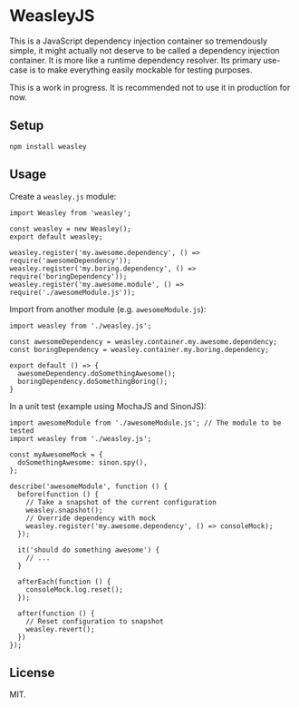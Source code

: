 WeasleyJS
=================================================================================================

This is a JavaScript dependency injection container so tremendously simple, it might actually not
deserve to be called a dependency injection container. It is more like a runtime dependency resolver.
Its primary use-case is to make everything easily mockable for testing purposes. 

This is a work in progress. It is recommended not to use it in production for now.


## Setup

```
npm install weasley
```


## Usage

Create a `weasley.js` module:

```
import Weasley from 'weasley';

const weasley = new Weasley();
export default weasley;

weasley.register('my.awesome.dependency', () => require('awesomeDependency'));
weasley.register('my.boring.dependency', () => require('boringDependency'));
weasley.register('my.awesome.module', () => require('./awesomeModule.js'));
```

Import from another module (e.g. `awesomeModule.js`):

```
import weasley from './weasley.js';

const awesomeDependency = weasley.container.my.awesome.dependency;
const boringDependency = weasley.container.my.boring.dependency;

export default () => {
  awesomeDependency.doSomethingAwesome();
  boringDependency.doSomethingBoring();
}
```

In a unit test (example using MochaJS and SinonJS):

```
import awesomeModule from './awesomeModule.js'; // The module to be tested
import weasley from './weasley.js';

const myAwesomeMock = {
  doSomethingAwesome: sinon.spy(),
};

describe('awesomeModule', function () {
  before(function () {
    // Take a snapshot of the current configuration
    weasley.snapshot();
    // Override dependency with mock
    weasley.register('my.awesome.dependency', () => consoleMock);
  });

  it('should do something awesome') {
    // ...
  } 

  afterEach(function () {
    consoleMock.log.reset();
  });

  after(function () {
    // Reset configuration to snapshot
    weasley.revert();
  })
});
```


## License

MIT.
